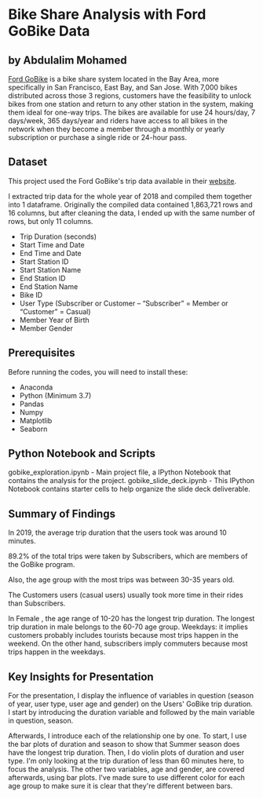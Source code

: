 # Bike Share Analysis with Ford GoBike Data 
## by Abdulalim Mohamed 

[Ford GoBike](https://www.fordgobike.com/) is a bike share system located in the Bay Area, more specifically in San Francisco, East Bay, and San Jose. With 7,000 bikes distributed across those 3 regions, customers have the feasibility to unlock bikes from one station and return to any other station in the system, making them ideal for one-way trips. The bikes are available for use 24 hours/day, 7 days/week, 365 days/year and riders have access to all bikes in the network when they become a member through a monthly or yearly subscription or purchase a single ride or 24-hour pass.

## Dataset

This project used the Ford GoBike's trip data available in their [website](https://www.fordgobike.com/system-data).

I extracted trip data for the whole year of 2018 and compiled them together into 1 dataframe. Originally the compiled data contained 1,863,721 rows and 16 columns, but after cleaning the data, I ended up with the same number of rows, but only 11 columns.

- Trip Duration (seconds)
- Start Time and Date
- End Time and Date
- Start Station ID
- Start Station Name
- End Station ID
- End Station Name
- Bike ID
- User Type (Subscriber or Customer – “Subscriber” = Member or “Customer” = Casual)
- Member Year of Birth
- Member Gender

## Prerequisites

Before running the codes, you will need to install these:

- Anaconda
- Python (Minimum 3.7)
- Pandas
- Numpy
- Matplotlib
- Seaborn

## Python Notebook and Scripts

gobike_exploration.ipynb - Main project file, a IPython Notebook that contains the analysis for the project.
gobike_slide_deck.ipynb - This IPython Notebook contains starter cells to help organize the slide deck deliverable.

## Summary of Findings

In 2019, the average trip duration that the users took was around 10 minutes.

89.2% of the total trips were taken by Subscribers, which are members of the GoBike program.

Also, the age group with the most trips was between 30-35 years old.

The Customers users (casual users) usually took more time in their rides than Subscribers.

In Female , the age range of 10-20 has the longest trip duration. The longest trip duration in male belongs to the 60-70 age group. Weekdays: it implies customers probably includes tourists because most trips happen in the weekend. On the other hand, subscribers imply commuters because most trips happen in the weekdays.
## Key Insights for Presentation

For the presentation, I display the influence of variables in question (season of year, user type, user age and gender) on the Users' GoBike trip duration. I start by introducing the duration variable and followed by the main variable in question, season.

Afterwards, I introduce each of the relationship one by one. To start, I use the bar plots of duration and season to show that Summer season does have the longest trip duration. Then, I do violin plots of duration and user type. I'm only looking at
the trip duration of less than 60 minutes here, to focus the analysis. The other two variables, age and gender, are covered afterwards, using bar plots. I've made sure to use different color for each age group to make sure it is clear that they're different between bars.